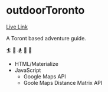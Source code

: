 outdoorToronto
==============

[Live Link](outdoorToronto.filipstepien.com)

A Toront based adventure guide. 

:surfer: :ski: :snowboarder: :evergreen_tree: :sunrise_over_mountains:

+ HTML/Materialize
+ JavaScript
  - Google Maps API
  - Goole Maps Distance Matrix API
